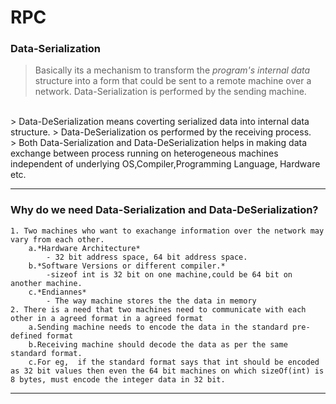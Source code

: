 # RPC

### Data-Serialization
> Basically its a mechanism to transform the *program's internal data* structure into a form that could be sent to a remote machine over a network.
> Data-Serialization is performed by the sending machine.
<br>
> Data-DeSerialization means coverting serialized data into internal data structure.
> Data-DeSerialization os performed by the receiving process.
<br>
> Both Data-Serialization and Data-DeSerialization helps in making data exchange between process running on heterogeneous machines independent of  underlying OS,Compiler,Programming Language, Hardware etc.

---

### Why do we need Data-Serialization and Data-DeSerialization?
	1. Two machines who want to exachange information over the network may vary from each other.
		a.*Hardware Architecture*
			- 32 bit address space, 64 bit address space.
		b.*Software Versions or different compiler.*
			-sizeof int is 32 bit on one machine,could be 64 bit on another machine.
		c.*Endiannes*
			- The way machine stores the the data in memory
	2. There is a need that two machines need to communicate with each other in a agreed format in a agreed format
		a.Sending machine needs to encode the data in the standard pre-defined format
		b.Receiving machine should decode the data as per the same standard format.
		c.For eg,  if the standard format says that int should be encoded as 32 bit values then even the 64 bit machines on which sizeOf(int) is 8 bytes, must encode the integer data in 32 bit.


---

